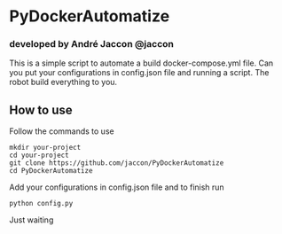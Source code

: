 # PyDockerAutomatize
### developed by André Jaccon @jaccon

This is a simple script to automate a build docker-compose.yml file. Can you put your configurations in config.json file
and running a script. The robot build everything to you.

## How to use 

Follow the commands to use

```
mkdir your-project
cd your-project
git clone https://github.com/jaccon/PyDockerAutomatize
cd PyDockerAutomatize
```

Add your configurations in config.json file and to finish run

```
python config.py
```

Just waiting



